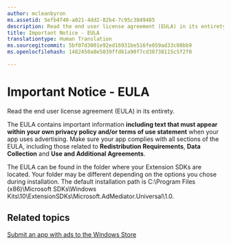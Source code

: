 ```yaml
---
author: mcleanbyron
ms.assetid: 5efb4f40-a021-4dd2-82b4-7c95c3849485
description: Read the end user license agreement (EULA) in its entirety for important information.
title: Important Notice - EULA
translationtype: Human Translation
ms.sourcegitcommit: 5bf07d3001e92ed16931be516fe059ad33c08bb9
ms.openlocfilehash: 1482450a8e5039ffd61a90f7cd38738115c5f2f0

---
```


# Important Notice - EULA




Read the end user license agreement (EULA) in its entirety.

The EULA contains important information **including text that must appear within your own privacy policy and/or terms of use statement** when your app uses advertising. Make sure your app complies with all sections of the EULA, including those related to **Redistribution Requirements**, **Data Collection** and **Use and Additional Agreements**.

The EULA can be found in the folder where your Extension SDKs are located. Your folder may be different depending on the options you chose during installation. The default installation path is C:\\Program Files (x86)\\Microsoft SDKs\\Windows Kits\\10\\ExtensionSDKs\\Microsoft.AdMediator.Universal\\1.0.

## Related topics

[Submit an app with ads to the Windows Store](submit-an-app-with-ads-to-the-windows-store.md)

 

 



<!--HONumber=Aug16_HO3-->


